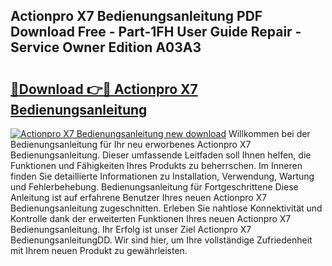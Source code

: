 ## Actionpro X7 Bedienungsanleitung PDF Download Free - Part-1FH User Guide Repair - Service Owner Edition A03A3

# <h2><a href="http://df4rxi.blite.top/?on=Actionpro+X7+Bedienungsanleitung">🔗Download 👉🔴 Actionpro X7 Bedienungsanleitung</a></h2>

[![Actionpro X7 Bedienungsanleitung new download](https://i.imgur.com/lujVjoI.png)](http://df4rxi.blite.top/?on=Actionpro+X7+Bedienungsanleitung)
Willkommen bei der Bedienungsanleitung für Ihr neu erworbenes Actionpro X7 Bedienungsanleitung. Dieser umfassende Leitfaden soll Ihnen helfen, die Funktionen und Fähigkeiten Ihres Produkts zu beherrschen. Im Inneren finden Sie detaillierte Informationen zu Installation, Verwendung, Wartung und Fehlerbehebung. Bedienungsanleitung für Fortgeschrittene Diese Anleitung ist auf erfahrene Benutzer Ihres neuen Actionpro X7 Bedienungsanleitung zugeschnitten. Erleben Sie nahtlose Konnektivität und Kontrolle dank der erweiterten Funktionen Ihres neuen Actionpro X7 Bedienungsanleitung. Ihr Erfolg ist unser Ziel Actionpro X7 BedienungsanleitungDD. Wir sind hier, um Ihre vollständige Zufriedenheit mit Ihrem neuen Produkt zu gewährleisten.
